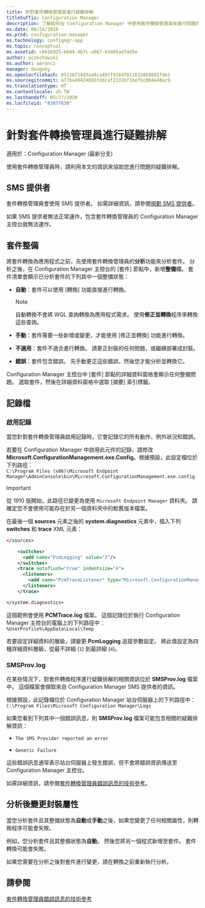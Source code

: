 ```yaml
---
title: 針對套件轉換管理員進行疑難排解
titleSuffix: Configuration Manager
description: 了解如何在 Configuration Manager 中使用套件轉換管理員來進行問題的疑難排解。
ms.date: 08/24/2018
ms.prod: configuration-manager
ms.technology: configmgr-app
ms.topic: conceptual
ms.assetid: cb616925-bb94-4b7c-a867-b3d95aef4d5e
author: aczechowski
ms.author: aaroncz
manager: dougeby
ms.openlocfilehash: 05110714d3aa8ca48ff9384f0116338b0092fde1
ms.sourcegitcommit: a77ba49424803fddcaf23326f1befbc004e48ac9
ms.translationtype: HT
ms.contentlocale: zh-TW
ms.lasthandoff: 05/27/2020
ms.locfileid: "83877630"
---
```

# <a name="troubleshoot-package-conversion-manager"></a>針對套件轉換管理員進行疑難排解

適用於：Configuration Manager (最新分支)

<!--1357861-->

使用套件轉換管理員時，請利用本文的資訊來協助您進行問題的疑難排解。



## <a name="sms-provider"></a>SMS 提供者

套件轉換管理員會使用 SMS 提供者。 如需詳細資訊，請參閱[規劃 SMS 提供者](../../core/plan-design/hierarchy/plan-for-the-sms-provider.md)。

如果 SMS 提供者無法正常運作，包含套件轉換管理員的 Configuration Manager 主控台就無法運作。



## <a name="package-readiness"></a>套件整備

將套件轉換為應用程式之前，先使用套件轉換管理員的**分析**功能來分析套件。 分析之後，在 Configuration Manager 主控台的 [套件] 節點中，新增**整備**欄。 套件清單會顯示已分析套件的下列其中一個整備狀態：

- **自動**：套件可以使用 [轉換] 功能直接進行轉換。      

  > [!NOTE]  
  > 自動轉換不會將 WQL 查詢轉換為應用程式需求。 使用**修正並轉換**程序來轉換這些查詢。  

- **手動**：套件需要一些新增或變更，才能使用 [修正並轉換] 功能進行轉換。  

- **不適用**：套件不適合進行轉換。 請更正封裝的任何問題，或繼續部署成封裝。  

- **錯誤**：套件包含錯誤。 先手動更正這些錯誤，然後您才能分析並轉換它。  

Configuration Manager 主控台中 [套件] 節點的詳細資料窗格會顯示任何整備問題。 選取套件，然後在詳細資料窗格中選取 [摘要]  索引標籤。



## <a name="log-files"></a>記錄檔

### <a name="enable-logging"></a>啟用記錄

當您針對套件轉換管理員啟用記錄時，它會記錄它的所有動作、例外狀況和錯誤。

若要在 Configuration Manager 中啟用此元件的記錄，請修改 **Microsoft.ConfigurationManagement.exe.Config**。根據預設，此設定檔位於下列路徑：  
`C:\Program Files (x86)\Microsoft Endpoint Manager\AdminConsole\bin\Microsoft.ConfigurationManagement.exe.config`  

> [!IMPORTANT]
> 從 1910 版開始，此路徑已變更為使用 `Microsoft Endpoint Manager` 資料夾。 請確定您不會使用可能存在於另一個資料夾中的較舊版本檔案。

在最後一個 **sources** 元素之後的 **system.diagnostics** 元素中，插入下列 **switches** 和 **trace** XML 元素：

``` XML
</sources>

    <switches>
      <add name="PcmLogging" value="3"/>
    </switches>
    <trace autoflush="true" indentsize="4">
      <listeners>
        <add name="PcmTraceListener" type="Microsoft.ConfigurationManagement.UserCentric.Logging.RolloverLogTraceListener, Microsoft.ConfigurationManagement.UserCentric.Logging" initializeData="%UserProfile%\AppData\Local\Temp\PcmTrace.log"/>
      </listeners>
    </trace>

</system.diagnostics>
```

這個範例會使用 **PCMTrace.log** 檔案。 這個記錄位於執行 Configuration Manager 主控台的電腦上的下列路徑中：  
`%UserProfile%\AppData\Local\Temp`

若要設定詳細資料的層級，請變更 **PcmLogging** 追蹤參數設定。 將此值設定為四種詳細資料層級，從最不詳細 (`1`) 到最詳細 (`4`)。


### <a name="smsprovlog"></a>SMSProv.log

在某些情況下，對套件轉換程序進行疑難排解的相關資訊位於 **SMSProv.log** 檔案中。 這個檔案會擷取來自 Configuration Manager SMS 提供者的資訊。

根據預設，此記錄檔位於 Configuration Manager 站台伺服器上的下列路徑中：  
`C:\Program Files\Microsoft Configuration Manager\Logs`

如果您看到下列其中一個錯誤訊息，則 **SMSProv.log** 檔案可能包含相關的疑難排解資訊：

- `The SMS Provider reported an error`

- `Generic Failure`

這些錯誤訊息通常表示站台伺服器上發生錯誤，但不會將錯誤資訊傳送至 Configuration Manager 主控台。

如需詳細資訊，請參閱[套件轉換管理員錯誤訊息的技術參考](error-messages.md)。



## <a name="changing-package-attributes-after-analysis"></a>分析後變更封裝屬性

當您分析套件且其整備狀態為**自動**或**手動**之後，如果您變更了任何相關屬性，則轉換程序可能會失敗。

例如，您分析套件且其整備狀態為**自動**。 然後您將另一個程式新增至套件。 套件轉換可能會失敗。

如果您需要在分析之後對套件進行變更，請在轉換之前重新執行分析。 



## <a name="see-also"></a>請參閱

[套件轉換管理員錯誤訊息的技術參考](error-messages.md)
